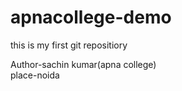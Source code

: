 # apnacollege-demo
this is my first  git repositiory
<br>

Author-sachin kumar(apna college)
<br>
place-noida
